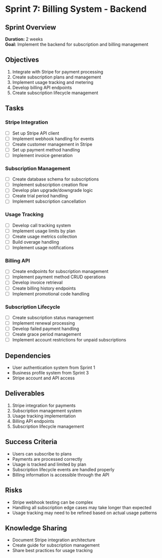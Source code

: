 # Sprint 7: Billing System - Backend

## Sprint Overview

**Duration:** 2 weeks  
**Goal:** Implement the backend for subscription and billing management

## Objectives

1. Integrate with Stripe for payment processing
2. Create subscription plans and management
3. Implement usage tracking and metering
4. Develop billing API endpoints
5. Create subscription lifecycle management

## Tasks

### Stripe Integration

- [ ] Set up Stripe API client
- [ ] Implement webhook handling for events
- [ ] Create customer management in Stripe
- [ ] Set up payment method handling
- [ ] Implement invoice generation

### Subscription Management

- [ ] Create database schema for subscriptions
- [ ] Implement subscription creation flow
- [ ] Develop plan upgrade/downgrade logic
- [ ] Create trial period handling
- [ ] Implement subscription cancellation

### Usage Tracking

- [ ] Develop call tracking system
- [ ] Implement usage limits by plan
- [ ] Create usage metrics collection
- [ ] Build overage handling
- [ ] Implement usage notifications

### Billing API

- [ ] Create endpoints for subscription management
- [ ] Implement payment method CRUD operations
- [ ] Develop invoice retrieval
- [ ] Create billing history endpoints
- [ ] Implement promotional code handling

### Subscription Lifecycle

- [ ] Create subscription status management
- [ ] Implement renewal processing
- [ ] Develop failed payment handling
- [ ] Create grace period management
- [ ] Implement account restrictions for unpaid subscriptions

## Dependencies

- User authentication system from Sprint 1
- Business profile system from Sprint 3
- Stripe account and API access

## Deliverables

1. Stripe integration for payments
2. Subscription management system
3. Usage tracking implementation
4. Billing API endpoints
5. Subscription lifecycle management

## Success Criteria

- Users can subscribe to plans
- Payments are processed correctly
- Usage is tracked and limited by plan
- Subscription lifecycle events are handled properly
- Billing information is accessible through the API

## Risks

- Stripe webhook testing can be complex
- Handling all subscription edge cases may take longer than expected
- Usage tracking may need to be refined based on actual usage patterns

## Knowledge Sharing

- Document Stripe integration architecture
- Create guide for subscription management
- Share best practices for usage tracking

